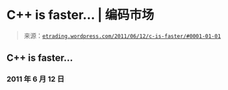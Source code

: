 <!--yml

类别：未分类

日期：2024 年 5 月 12 日 19:35:14

-->

# C++ is faster… | 编码市场

> 来源：[`etrading.wordpress.com/2011/06/12/c-is-faster/#0001-01-01`](https://etrading.wordpress.com/2011/06/12/c-is-faster/#0001-01-01)

## C++ is faster…

### 2011 年 6 月 12 日
